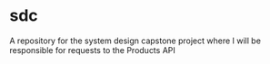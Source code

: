 # sdc
A repository for the system design capstone project where I will be responsible for requests to the Products API
